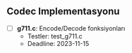 ## Codec Implementasyonu
- [ ] **g711.c**: Encode/Decode fonksiyonları
  - Testler: test_g711.c
  - Deadline: 2023-11-15
